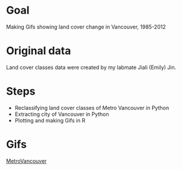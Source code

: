 # Goal 
Making Gifs showing land cover change in Vancouver, 1985-2012

# Original data
Land cover classes data were created by my labmate Jiali (Emily) Jin.  

# Steps

* Reclassifying land cover classes of Metro Vancouver in Python
* Extracting city of Vancouver in Python
* Plotting and making Gifs in R 

# Gifs
[MetroVancouver](https://github.com/RickWeng/Gif_LandCoverVAN/blob/master/Landcover_metroVan.gif)

